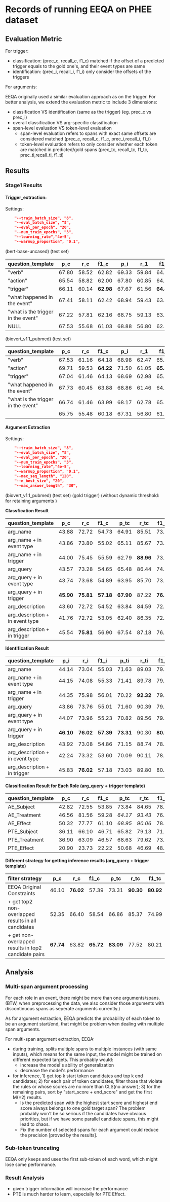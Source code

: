 # Records of running EEQA on PHEE dataset

## Evaluation Metric

For trigger:

- classification: (prec_c, recall_c, f1_c)
  matched if the offset of a predicted trigger equals to the gold one's, and their event types are same
- identification: (prec_i, recall_i, f1_i)
  only consider the offsets of the triggers

For arguments:

EEQA originally used a similar evaluation approach as on the trigger.
For better analysis, we extend the evaluation metric to include 3 dimensions:

- classification VS identification (same as the trigger) (eg. prec_c vs prec_i)
- overall classification VS arg-specific classification
- span-level evaluation VS token-level evaluation
  - span-level evaluation refers to spans with exact same offsets are considered matched (prec_c, recall_c, f1_c, prec_i,recall_i, f1_i)
  - token-level evaluation refers to only consider whether each token are matched in predicted/gold spans (prec_tc, recall_tc, f1_tc, prec_ti,recall_ti, f1_ti)

## Results

### Stage1 Results

#### Trigger_extraction:

Settings:

```json
    "--train_batch_size", "8",
    "--eval_batch_size", "8",
    "--eval_per_epoch", "20",
    "--num_train_epochs", "3",
    "--learning_rate","4e-5",
    "--warmup_proportion", "0.1",
```

(bert-base-uncased) (test set)


| question_template                  | p_c   | r_c   | f1_c      | p_i   | r_1   | f1_i      |
| ------------------------------------ | ------- | ------- | :---------- | ------- | ------- | ----------- |
| "verb"                             | 67.80 | 58.52 | 62.82     | 69.33 | 59.84 | 64.24     |
| "action"                           | 65.54 | 58.82 | 62.00     | 67.80 | 60.85 | 64.14     |
| "trigger"                          | 66.11 | 60.14 | **62.98** | 67.67 | 61.56 | **64.47** |
| "what happened in the event"       | 67.41 | 58.11 | 62.42     | 68.94 | 59.43 | 63.83     |
| "what is the trigger in the event" | 67.22 | 57.81 | 62.16     | 68.75 | 59.13 | 63.58     |
| NULL                               | 67.53 | 55.68 | 61.03     | 68.88 | 56.80 | 62.26     |

(biovert_v1.1_pubmed) (test set)


| question_template                  | p_c   | r_c   | f1_c      | p_i   | r_1   | f1_i      |
| ------------------------------------ | ------- | ------- | :---------- | ------- | ------- | ----------- |
| "verb"                             | 67.53 | 61.16 | 64.18     | 68.98 | 62.47 | 65.57     |
| "action"                           | 69.71 | 59.53 | **64.22** | 71.50 | 61.05 | **65.86** |
| "trigger"                          | 67.04 | 61.46 | 64.13     | 68.69 | 62.98 | 65.71     |
| "what happened in the event"       | 67.73 | 60.45 | 63.88     | 68.86 | 61.46 | 64.95     |
| "what is the trigger in the event" | 66.74 | 61.46 | 63.99     | 68.17 | 62.78 | 65.36     |
|                                    | 65.75 | 55.48 | 60.18     | 67.31 | 56.80 | 61.61     |

#### Argument Extraction

Settings:

```json
    "--train_batch_size", "8",
    "--eval_batch_size", "8",
    "--eval_per_epoch", "20",
    "--num_train_epochs", "3",
    "--learning_rate","4e-5",
    "--warmup_proportion", "0.1",
    "--max_seq_length", "120",
    "--n_best_size", "20",
    "--max_answer_length", "30",
```

(biovert_v1.1_pubmed) (test set) (gold trigger) (without dynamic threshold: for retaining arguments )

**Classfication Result**


| question_template               | p_c       | r_c       | f1_c      | p_tc      | r_tc      | f1_tc     |
| :-------------------------------- | ----------- | ----------- | :---------- | ----------- | ----------- | ----------- |
| arg_name                        | 43.88     | 72.72     | 54.73     | 64.91     | 85.51     | 73.80     |
| arg_name + in event type        | 43.86     | 73.80     | 55.02     | 65.11     | 85.67     | 73.99     |
| arg_name + in trigger           | 44.00     | 75.45     | 55.59     | 62.79     | **88.96** | 73.62     |
| arg_query                       | 43.57     | 73.28     | 54.65     | 65.48     | 86.44     | 74.51     |
| arg_query + in event type       | 43.74     | 73.68     | 54.89     | 63.95     | 85.70     | 73.24     |
| arg_query + in trigger          | **45.90** | **75.81** | **57.18** | **67.90** | 87.22     | **76.35** |
| arg_description                 | 43.60     | 72.72     | 54.52     | 63.84     | 84.59     | 72.77     |
| arg_description + in event type | 41.76     | 72.72     | 53.05     | 62.40     | 86.35     | 72.45     |
| arg_description + in trigger    | 45.54     | **75.81** | 56.90     | 67.54     | 87.18     | 76.11     |

**Identification Result**


| question_template               | p_i       | r_i       | f1_i      | p_ti      | r_ti      | f1_ti     |
| --------------------------------- | ----------- | ----------- | :---------- | ----------- | ----------- | ----------- |
| arg_name                        | 44.14     | 73.04     | 55.03     | 71.63     | 89.03     | 79.39     |
| arg_name + in event type        | 44.15     | 74.08     | 55.33     | 71.41     | 89.78     | 79.55     |
| arg_name + in trigger           | 44.35     | 75.98     | 56.01     | 70.22     | **92.32** | 79.77     |
| arg_query                       | 43.86     | 73.76     | 55.01     | 71.60     | 90.39     | 79.91     |
| arg_query + in event type       | 44.07     | 73.96     | 55.23     | 70.82     | 89.56     | 79.09     |
| arg_query + in trigger          | **46.10** | **76.02** | **57.39** | **73.31** | 90.30     | **80.92** |
| arg_description                 | 43.92     | 73.08     | 54.86     | 71.15     | 88.74     | 78.98     |
| arg_description + in event type | 42.24     | 73.32     | 53.60     | 70.09     | 90.11     | 78.85     |
| arg_description + in trigger    | 45.83     | **76.02** | 57.18     | 73.03     | 89.80     | 80.55     |

**Classification Result for Each Role (arg_query + trigger template)**


| question_template | p_c   | r_c   | f1_c  | p_tc    | r_tc    | f1_tc |
| ------------------- | ------- | ------- | :------ | --------- | --------- | ------- |
| AE_Subject        | 42.82 | 72.55 | 53.85 | 73.84   | 84.65   | 78.87 |
| AE_Treatment      | 46.56 | 81.56 | 59.28 | *64.17* | *93.43* | 76.08 |
| AE_Effect         | 50.32 | 77.77 | 61.10 | *68.95* | *90.06* | 78.10 |
| PTE_Subject       | 36.11 | 66.10 | 46.71 | 65.82   | 79.13   | 71.87 |
| PTE_Treatment     | 36.90 | 63.09 | 46.57 | 68.63   | 79.62   | 73.72 |
| PTE_Effect        | 20.90 | 23.73 | 22.22 | 50.68   | 46.69   | 48.60 |

**Different strategy for getting inference results (arg_query + trigger template)**


| filter strategy                                      | p_c       | r_c       | f1_c      | p_tc      | r_tc      | f1_tc     |
| :----------------------------------------------------- | ----------- | ----------- | :---------- | ----------- | ----------- | ----------- |
| EEQA Original Constraints                            | 46.10     | **76.02** | 57.39     | 73.31     | **90.30** | **80.92** |
| + get top2 non-overlapped results in all candidates  | 52.35     | 66.40     | 58.54     | 66.86     | 85.37     | 74.99     |
| + get non-overlapped results in top2 candidate pairs | **67.74** | 63.82     | **65.72** | **83.09** | 77.52     | 80.21     |

## Analysis

### Multi-span argument processing

For each role in an event, there might be more than one arguments/spans. (BTW, when preprocessing the data, we also consider those arguments with discontinuous spans as seperate arguments currently.)

As for argument extraction, EEQA predicts the probability of each token to be an argument start/end, that might be problem when dealing with multiple span arguments.

For multi-span argument extraction, EEQA:

- during training, splits multiple spans to multiple instances (with same inputs), which means for the same input, the model might be trained on different expected targets. This probably would:
  - increase the model's ability of generalization
  - decrease the model's performance
- for inference, 1) get top k start token candidates and top k end candidates; 2) for each pair of token candidates, filter those that violate the rules or whose scores are no more than CLS(no answer); 3) for the remaining pairs, sort by "start_score + end_score" and get the first M(=2) results.
  - Is the predicted span with the highest start score and highest end score always belongs to one gold target span? The problem probably won't be so serious if the candidates have obvious priorities, but if we have some parallel candidate spans, this might lead to chaos.
  - Fix the number of selected spans for each argument could reduce the precision [proved by the results].

### Sub-token truncating

EEQA only keeps and uses the first sub-token of each word, which might lose some performance.

### Result Analysis

- given trigger information will increase the performance
- PTE is much harder to learn, especially for PTE Effect.
